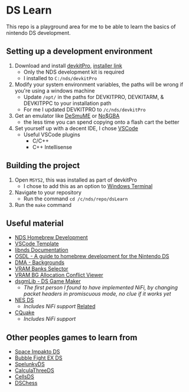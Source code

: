 # DS Learn

This repo is a playground area for me to be able to learn the basics of nintendo DS development.

## Setting up a development environment
1. Download and install [devkitPro](https://devkitpro.org), [installer link](https://github.com/devkitPro/installer/releases/latest)
    - Only the NDS development kit is required
    - I installed to `C:/nds/devkitPro`
2. Modify your system environment variables, the paths will be wrong if you're using a windows machine
    - Update `/opt/` in the paths for DEVKITPRO, DEVKITARM, & DEVKITPPC to your installation path
    - For me I updated DEVKITPRO to `/c/nds/devkitPro`
3. Get an emulator like [DeSmuME](http://desmume.org) or [No$GBA](https://www.nogba.com)
    - the less time you can spend copying onto a flash cart the better
4. Set yourself up with a decent IDE, I chose [VSCode](https://code.visualstudio.com)
    - Useful VSCode plugins
      - C/C++
      - C++ Intellisense

## Building the project
1. Open `MSYS2`, this was installed as part of devkitPro
    - I chose to add this as an option to [Windows Terminal](https://www.msys2.org/docs/terminals)
2. Navigate to your repository
    - Run the command `cd /c/nds/repo/dsLearn`
3. Run the `make` command

## Useful material
- [NDS Homebrew Development](https://github.com/jdriselvato/NDS-Development)
- [VSCode Template](https://github.com/cuibonobo/nds_vscode_template)
- [libnds Documentation](https://libnds.devkitpro.org/index.html)
- [OSDL - A guide to homebrew development for the Nintendo DS](http://osdl.sourceforge.net/main/documentation/misc/nintendo-DS/homebrew-guide/HomebrewForDS.html)
- [DMA - Backgrounds](http://cpp4ds.blogspot.com)
- [VRAM Banks Selector](https://mtheall.com/banks.html#)
- [VRAM BG Allocation Conflict Viewer](https://mtheall.com/vram.html#)
- [dsgmLib - DS Game Maker](https://github.com/CTurt/dsgmLib) 
    - _The first person I found to have implemented NiFi, by changing packet headers in promiscuous mode, no clue if it works yet_
- [NES DS](https://github.com/RocketRobz/NesDS)
    - _Includes NiFi support_ [Related](https://gbatemp.net/threads/anybody-got-nifi-to-work-in-nesds.317583)
- [CQuake](https://gbatemp.net/threads/cquake-nifi-ds-2-ds-local-multiplayer.350334)
    - _Includes NiFi support_

## Other peoples games to learn from
- [Space Impakto DS](http://rel.phatcode.net/index.php?action=contents&item=Space-Impakto-DS)
- [Bubble Fight EX DS](http://rel.phatcode.net/index.php?action=contents&item=Bubble_Fight_EX_DS)
- [SpelunkyDS](https://github.com/dbeef/spelunky-ds)
- [CalculaThreeDS](https://github.com/LiquidFenrir/CalculaThreeDS)
- [CellsDS](https://github.com/clone45/cellsds)
- [DSChess](http://www.vonloesch.de/dschess.html)

